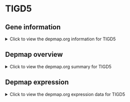 <h1>TIGD5</h1>

<h2>Gene information</h2>
<details>
  <summary>Click to view the depmap.org information for TIGD5</summary>
  <iframe src="https://depmap.org/portal/gene/TIGD5?tab=about" style="border:none;width:100%;height:800px"></iframe>
</details>

<h2>Depmap overview</h2>
<details>
  <summary>Click to view the depmap.org summary for TIGD5</summary>
  <iframe src="https://depmap.org/portal/gene/TIGD5?tab=overview" style="border:none;width:100%;height:800px"></iframe>
</details>

<h2>Depmap expression</h2>
<details>
  <summary>Click to view the depmap.org expression data for TIGD5</summary>
  <iframe src="https://depmap.org/portal/gene/TIGD5?tab=characterization" style="border:none;width:100%;height:800px"></iframe>
</details>


<!--
<h2>Reactome Pathway diagram</h2>
PNAME
-->



